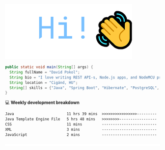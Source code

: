 ![Hi!](assets/images/hi.png)

```java
public static void main(String[] args) {
  String fullName = "David Pokol";
  String bio = "I love writing REST API-s, Node.js apps, and NodeMCU programs";
  String location = "Cigánd, HU";
  String[] skills = {"Java", "Spring Boot", "Hibernate", "PostgreSQL", "Git"};
}
```

💻 **Weekly development breakdown**
<!--START_SECTION:waka-->

```txt
Java                        11 hrs 39 mins  >>>>>>>>>>>>>>>>---------   65.52 %
Java Template Engine File   5 hrs 48 mins   >>>>>>>>-----------------   32.65 %
CSS                         11 mins         -------------------------   01.08 %
XML                         3 mins          -------------------------   00.29 %
JavaScript                  2 mins          -------------------------   00.26 %
```

<!--END_SECTION:waka-->

![footer](assets/images/footer.png)
